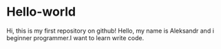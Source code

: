 # Hello-world
Hi, this is my first repository on github!
Hello, my name is Aleksandr and i beginner programmer.I want to learn write code.
